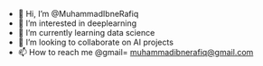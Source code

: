 - 👋 Hi, I’m @MuhammadIbneRafiq
- 👀 I’m interested in deeplearning
- 🌱 I’m currently learning data science
- 💞️ I’m looking to collaborate on AI projects
- 📫 How to reach me @gmail= muhammadibnerafiq@gmail.com

<!---
MuhammadIbneRafiq/MuhammadIbneRafiq is a ✨ special ✨ repository because its `README.md` (this file) appears on your GitHub profile.
You can click the Preview link to take a look at your changes.
--->
